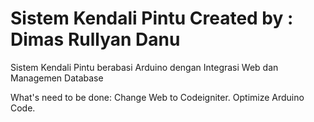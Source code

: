 Sistem Kendali Pintu
Created by : Dimas Rullyan Danu
====================

Sistem Kendali Pintu berabasi Arduino dengan Integrasi Web dan Managemen Database

What's need to be done:
Change Web to Codeigniter.
Optimize Arduino Code.
